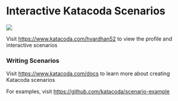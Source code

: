 # Interactive Katacoda Scenarios

[![](http://shields.katacoda.com/katacoda/hvardhan52/count.svg)](https://www.katacoda.com/hvardhan52 "Get your profile on Katacoda.com")

Visit https://www.katacoda.com/hvardhan52 to view the profile and interactive scenarios

### Writing Scenarios
Visit https://www.katacoda.com/docs to learn more about creating Katacoda scenarios

For examples, visit https://github.com/katacoda/scenario-example
